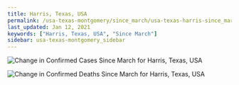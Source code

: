 ```yaml
---
title: Harris, Texas, USA
permalink: /usa-texas-montgomery/since_march/usa-texas-harris-since_march.html
last_updated: Jan 12, 2021
keywords: ["Harris, Texas, USA", "Since March"]
sidebar: usa-texas-montgomery_sidebar
---
```


![Change in Confirmed Cases Since March for Harris, Texas, USA](/covid_tracker/images/graphs/usa-texas-harris-delta_confirmed-since_march_graph.png)

![Change in Confirmed Deaths Since March for Harris, Texas, USA](/covid_tracker/images/graphs/usa-texas-harris-delta_deaths-since_march_graph.png)

